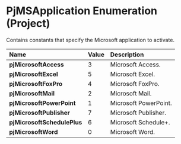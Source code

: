 
# PjMSApplication Enumeration (Project)

Contains constants that specify the Microsoft application to activate.



|**Name**|**Value**|**Description**|
|:-----|:-----|:-----|
| **pjMicrosoftAccess**|3|Microsoft Access.|
| **pjMicrosoftExcel**|5|Microsoft Excel.|
| **pjMicrosoftFoxPro**|4|Microsoft FoxPro.|
| **pjMicrosoftMail**|2|Microsoft Mail.|
| **pjMicrosoftPowerPoint**|1|Microsoft PowerPoint.|
| **pjMicrosoftPublisher**|7|Microsoft Publisher.|
| **pjMicrosoftSchedulePlus**|6|Microsoft Schedule+.|
| **pjMicrosoftWord**|0|Microsoft Word.|
